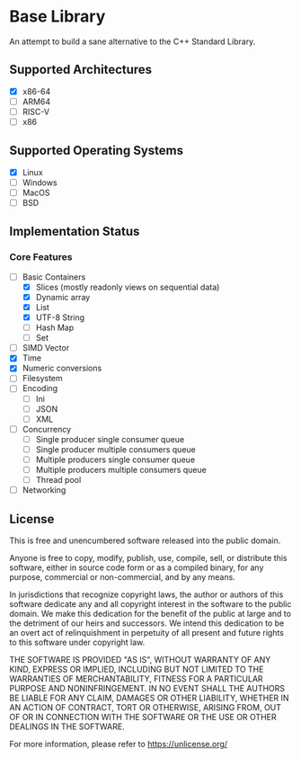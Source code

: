 # Base Library

An attempt to build a sane alternative to the C++ Standard Library.

## Supported Architectures
- [x] x86-64
- [ ] ARM64
- [ ] RISC-V
- [ ] x86

## Supported Operating Systems
- [x] Linux
- [ ] Windows
- [ ] MacOS
- [ ] BSD

## Implementation Status

### Core Features
- [ ] Basic Containers
    - [x] Slices (mostly readonly views on sequential data)
    - [x] Dynamic array
    - [x] List
    - [x] UTF-8 String
    - [ ] Hash Map
    - [ ] Set
- [ ] SIMD Vector
- [x] Time
- [x] Numeric conversions
- [ ] Filesystem
- [ ] Encoding
    - [ ] Ini
    - [ ] JSON
    - [ ] XML
- [ ] Concurrency
    - [ ] Single producer single consumer queue
    - [ ] Single producer multiple consumers queue
    - [ ] Multiple producers single consumer queue
    - [ ] Multiple producers multiple consumers queue
    - [ ] Thread pool
- [ ] Networking

## License

This is free and unencumbered software released into the public domain.

Anyone is free to copy, modify, publish, use, compile, sell, or
distribute this software, either in source code form or as a compiled
binary, for any purpose, commercial or non-commercial, and by any
means.

In jurisdictions that recognize copyright laws, the author or authors
of this software dedicate any and all copyright interest in the
software to the public domain. We make this dedication for the benefit
of the public at large and to the detriment of our heirs and
successors. We intend this dedication to be an overt act of
relinquishment in perpetuity of all present and future rights to this
software under copyright law.

THE SOFTWARE IS PROVIDED "AS IS", WITHOUT WARRANTY OF ANY KIND,
EXPRESS OR IMPLIED, INCLUDING BUT NOT LIMITED TO THE WARRANTIES OF
MERCHANTABILITY, FITNESS FOR A PARTICULAR PURPOSE AND NONINFRINGEMENT.
IN NO EVENT SHALL THE AUTHORS BE LIABLE FOR ANY CLAIM, DAMAGES OR
OTHER LIABILITY, WHETHER IN AN ACTION OF CONTRACT, TORT OR OTHERWISE,
ARISING FROM, OUT OF OR IN CONNECTION WITH THE SOFTWARE OR THE USE OR
OTHER DEALINGS IN THE SOFTWARE.

For more information, please refer to <https://unlicense.org/>
